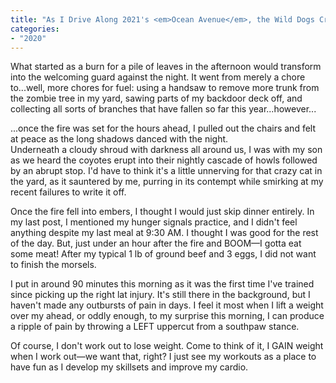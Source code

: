 ```yaml
---
title: "As I Drive Along 2021's <em>Ocean Avenue</em>, the Wild Dogs Cry Out in the Night."
categories:
- "2020"
---
```


What started as a burn for a pile of leaves in the afternoon would transform into the welcoming guard against the night.  It went from merely a chore to...well, more chores for fuel: using a handsaw to remove more trunk from the zombie tree in my yard, sawing parts of my backdoor deck off, and collecting all sorts of branches that have fallen so far this year...however...

...once the fire was set for the hours ahead, I pulled out the chairs and felt at peace as the long shadows danced with the night.  
Underneath a cloudy shroud with darkness all around us, I was with my son as we heard the coyotes erupt into their nightly cascade of howls followed by an abrupt stop.  I'd have to think it's a little unnerving for that crazy cat in the yard, as it sauntered by me, purring in its contempt while smirking at my recent failures to write it off.

Once the fire fell into embers, I thought I would just skip dinner entirely.  In my last post, I mentioned my hunger signals practice, and I didn't feel anything despite my last meal at 9:30 AM.  I thought I was good for the rest of the day. But, just under an hour after the fire and BOOM—I gotta eat some meat! After my typical 1 lb of ground beef and 3 eggs, I did not want to finish the morsels. 

I put in around 90 minutes this morning as it was the first time I've trained since picking up the right lat injury.  It's still there in the background, but I haven't made any outbursts of pain in days.  I feel it most when I lift a weight over my ahead, or oddly enough, to my surprise this morning, I can produce a ripple of pain by throwing a LEFT uppercut from a southpaw stance. 

Of course, I don't work out to lose weight.  Come to think of it, I GAIN weight when I work out—we want that, right?  I just see my workouts as a place to have fun as I develop my skillsets and improve my cardio.  